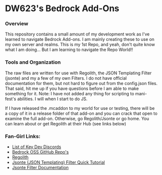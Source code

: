 # DW623's Bedrock Add-Ons

### Overview
This repository contains a small amount of my development work as I've learned to navigate Bedrock Add-ons.  I am mainly creating these to use on my own server and realms.  This is my 1st Repo, and yeah, don't quite know what I am doing... But I am learning to navigate the Repo World!!

### Tools and Organization
The raw files are written for use with Regolith, the JSON Templating Filter (jsonte) and my a few of my own Filters. I do not have official documentation for them, but not hard to figure out from the config.json files.  That said, hit me up if you have questions before I am able to make something for it.  Note: I have not added any thing for scripting to mani-fest's abilities.  I will when I start to do JS.

If I have released the .mcaddon to my world for use or testing, there will be a copy of it in a release folder of that add-on and you can crack that open to examine the full add-on.  Otherwise, go Regolith/Jsonte or go home.  You can learn about or get Regolith at their Hub (see links below)

### Fan-Girl Links:
- [List of Key Dev Discords](https://wiki.bedrock.dev/discord.html)
- [Bedrock OSS GitHub Repo's](https://github.com/Bedrock-OSS)
- [Regolith](https://bedrock-oss.github.io/regolith/)
- [Jsonte (JSON Templating) Filter Quick Tutorial](https://mcdevkit.com/tutorial)
- [Jsonte Filter Documentation](https://docs.mcdevkit.com/json-templating-engine/)

